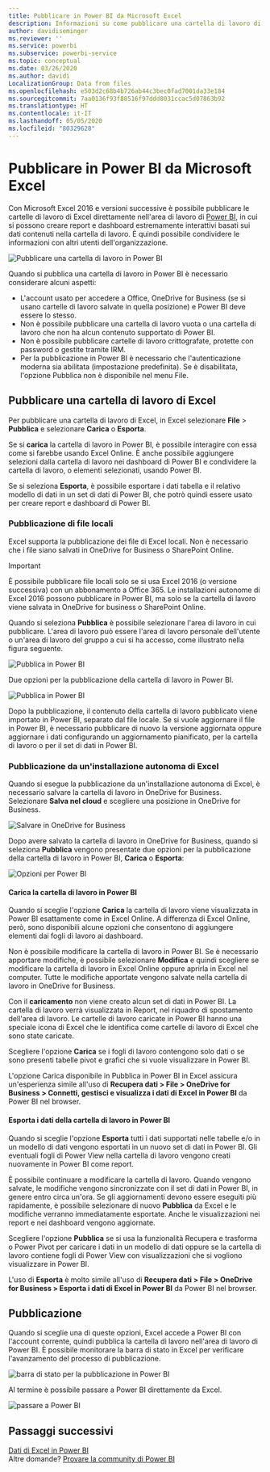 ```yaml
---
title: Pubblicare in Power BI da Microsoft Excel
description: Informazioni su come pubblicare una cartella di lavoro di Excel nel sito di Power BI.
author: davidiseminger
ms.reviewer: ''
ms.service: powerbi
ms.subservice: powerbi-service
ms.topic: conceptual
ms.date: 03/26/2020
ms.author: davidi
LocalizationGroup: Data from files
ms.openlocfilehash: e503d2c68b4b726ab44c3bec0fad7001da33e184
ms.sourcegitcommit: 7aa0136f93f88516f97ddd8031ccac5d07863b92
ms.translationtype: HT
ms.contentlocale: it-IT
ms.lasthandoff: 05/05/2020
ms.locfileid: "80329628"
---
```

# <a name="publish-to-power-bi-from-microsoft-excel"></a>Pubblicare in Power BI da Microsoft Excel
Con Microsoft Excel 2016 e versioni successive è possibile pubblicare le cartelle di lavoro di Excel direttamente nell'area di lavoro di [Power BI](https://powerbi.microsoft.com), in cui si possono creare report e dashboard estremamente interattivi basati sui dati contenuti nella cartella di lavoro. È quindi possibile condividere le informazioni con altri utenti dell'organizzazione.

![Pubblicare una cartella di lavoro in Power BI](media/service-publish-from-excel/pbi_uploadexport2.png)

Quando si pubblica una cartella di lavoro in Power BI è necessario considerare alcuni aspetti:

* L'account usato per accedere a Office, OneDrive for Business (se si usano cartelle di lavoro salvate in quella posizione) e Power BI deve essere lo stesso.
* Non è possibile pubblicare una cartella di lavoro vuota o una cartella di lavoro che non ha alcun contenuto supportato di Power BI.
* Non è possibile pubblicare cartelle di lavoro crittografate, protette con password o gestite tramite IRM.
* Per la pubblicazione in Power BI è necessario che l'autenticazione moderna sia abilitata (impostazione predefinita). Se è disabilitata, l'opzione Pubblica non è disponibile nel menu File.

## <a name="publish-your-excel-workbook"></a>Pubblicare una cartella di lavoro di Excel
Per pubblicare una cartella di lavoro di Excel, in Excel selezionare **File** > **Pubblica** e selezionare **Carica** o **Esporta**.

Se si **carica** la cartella di lavoro in Power BI, è possibile interagire con essa come si farebbe usando Excel Online. È anche possibile aggiungere selezioni dalla cartella di lavoro nei dashboard di Power BI e condividere la cartella di lavoro, o elementi selezionati, usando Power BI.

Se si seleziona **Esporta**, è possibile esportare i dati tabella e il relativo modello di dati in un set di dati di Power BI, che potrò quindi essere usato per creare report e dashboard di Power BI.

### <a name="local-file-publishing"></a>Pubblicazione di file locali
Excel supporta la pubblicazione dei file di Excel locali. Non è necessario che i file siano salvati in OneDrive for Business o SharePoint Online.

> [!IMPORTANT]
> È possibile pubblicare file locali solo se si usa Excel 2016 (o versione successiva) con un abbonamento a Office 365. Le installazioni autonome di Excel 2016 possono pubblicare in Power BI, ma solo se la cartella di lavoro viene salvata in OneDrive for business o SharePoint Online.
> 

Quando si seleziona **Pubblica** è possibile selezionare l'area di lavoro in cui pubblicare. L'area di lavoro può essere l'area di lavoro personale dell'utente o un'area di lavoro del gruppo a cui si ha accesso, come illustrato nella figura seguente.

![Pubblica in Power BI](media/service-publish-from-excel/pbi_choose_workspace.png)

Due opzioni per la pubblicazione della cartella di lavoro in Power BI.

![Pubblica in Power BI](media/service-publish-from-excel/pbi_uploadexport3.png)

Dopo la pubblicazione, il contenuto della cartella di lavoro pubblicato viene importato in Power BI, separato dal file locale. Se si vuole aggiornare il file in Power BI, è necessario pubblicare di nuovo la versione aggiornata oppure aggiornare i dati configurando un aggiornamento pianificato, per la cartella di lavoro o per il set di dati in Power BI.

### <a name="publishing-from-a-standalone-excel-installation"></a>Pubblicazione da un'installazione autonoma di Excel
Quando si esegue la pubblicazione da un'installazione autonoma di Excel, è necessario salvare la cartella di lavoro in OneDrive for Business. Selezionare **Salva nel cloud** e scegliere una posizione in OneDrive for Business.

![Salvare in OneDrive for Business](media/service-publish-from-excel/pbi_savetoonedrive2.png)

Dopo avere salvato la cartella di lavoro in OneDrive for Business, quando si seleziona **Pubblica** vengono presentate due opzioni per la pubblicazione della cartella di lavoro in Power BI, **Carica** o **Esporta**:

![Opzioni per Power BI](media/service-publish-from-excel/pbi_uploadexport2.png)

#### <a name="upload-your-workbook-to-power-bi"></a>Carica la cartella di lavoro in Power BI
Quando si sceglie l'opzione **Carica** la cartella di lavoro viene visualizzata in Power BI esattamente come in Excel Online. A differenza di Excel Online, però, sono disponibili alcune opzioni che consentono di aggiungere elementi dai fogli di lavoro ai dashboard.

Non è possibile modificare la cartella di lavoro in Power BI. Se è necessario apportare modifiche, è possibile selezionare **Modifica** e quindi scegliere se modificare la cartella di lavoro in Excel Online oppure aprirla in Excel nel computer. Tutte le modifiche apportate vengono salvate nella cartella di lavoro in OneDrive for Business.

Con il **caricamento** non viene creato alcun set di dati in Power BI. La cartella di lavoro verrà visualizzata in Report, nel riquadro di spostamento dell'area di lavoro. Le cartelle di lavoro caricate in Power BI hanno una speciale icona di Excel che le identifica come cartelle di lavoro di Excel che sono state caricate.

Scegliere l'opzione **Carica** se i fogli di lavoro contengono solo dati o se sono presenti tabelle pivot e grafici che si vuole visualizzare in Power BI.

L'opzione Carica disponibile in Pubblica in Power BI in Excel assicura un'esperienza simile all'uso di **Recupera dati > File > OneDrive for Business > Connetti, gestisci e visualizza i dati di Excel in Power BI** da Power BI nel browser.

#### <a name="export-workbook-data-to-power-bi"></a>Esporta i dati della cartella di lavoro in Power BI
Quando si sceglie l'opzione **Esporta** tutti i dati supportati nelle tabelle e/o in un modello di dati vengono esportati in un nuovo set di dati in Power BI. Gli eventuali fogli di Power View nella cartella di lavoro vengono creati nuovamente in Power BI come report.

È possibile continuare a modificare la cartella di lavoro. Quando vengono salvate, le modifiche vengono sincronizzate con il set di dati in Power BI, in genere entro circa un'ora. Se gli aggiornamenti devono essere eseguiti più rapidamente, è possibile selezionare di nuovo **Pubblica** da Excel e le modifiche verranno immediatamente esportate. Anche le visualizzazioni nei report e nei dashboard vengono aggiornate.

Scegliere l'opzione **Pubblica** se si usa la funzionalità Recupera e trasforma o Power Pivot per caricare i dati in un modello di dati oppure se la cartella di lavoro contiene fogli di Power View con visualizzazioni che si vogliono visualizzare in Power BI.

L'uso di **Esporta** è molto simile all'uso di **Recupera dati > File > OneDrive for Business > Esporta i dati di Excel in Power BI** da Power BI nel browser.

## <a name="publishing"></a>Pubblicazione
Quando si sceglie una di queste opzioni, Excel accede a Power BI con l'account corrente, quindi pubblica la cartella di lavoro nell'area di lavoro di Power BI. È possibile monitorare la barra di stato in Excel per verificare l'avanzamento del processo di pubblicazione.

![barra di stato per la pubblicazione in Power BI](media/service-publish-from-excel/pbi_publishingstatus.png)

Al termine è possibile passare a Power BI direttamente da Excel.

![passare a Power BI](media/service-publish-from-excel/pbi_gotopbi.png)

## <a name="next-steps"></a>Passaggi successivi
[Dati di Excel in Power BI](service-excel-workbook-files.md)  
Altre domande? [Provare la community di Power BI](https://community.powerbi.com/)

